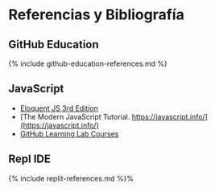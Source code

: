 # Referencias y Bibliografía

## GitHub Education

{% include github-education-references.md %}

## JavaScript

* [Eloquent JS 3rd Edition](https://eloquentjavascript.net/)
* [The Modern JavaScript Tutorial. https://javascript.info/](https://javascript.info/)
* [GitHub Learning Lab Courses](https://lab.github.com/)
  

## Repl IDE

{% include replit-references.md %}%  

